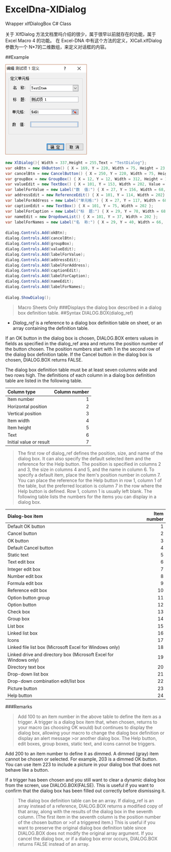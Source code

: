 # ExcelDna-XlDialog
Wrapper xlfDialogBox C# Class

关于 XlfDialog 方法文档里吗介绍的很少，属于很早以前就存在的功能，属于Excel Macro 4 的功能。
在 Excel-DNA 中有这个方法的定义，XlCall.xlfDialog
参数为一个 N*7的二维数组，来定义对话框的内容。

##Example

![image](./images/simple1.png)

```C#
new XlDialog(){ Width = 337,Height = 255,Text = "TestDialog"};
var okBtn = new OkButton() { X = 169, Y = 220, Width = 75, Height = 23, Text = "确 定" };
var cancelBtn = new CancelButton() { X = 250, Y = 220, Width = 75, Height = 23, Text = "取 消" };
var groupBox = new GroupBox() { X = 12, Y = 12, Width = 312, Height = 183, Text = "定义单元格" };
var valueEdit = new TextBox() { X = 101, Y = 153, Width = 202, Value = "" };
var labelForValue = new Label("数  值:") { X = 27, Y = 156, Width = 68, };
var addressEdit = new ReferenceEdit() { X = 101, Y = 114, Width = 202};
var labelForAddress = new Label("单元格:") { X = 27, Y = 117, Width = 68, };
var captionEdit = new TextBox() { X = 101, Y = 75, Width = 202 };
var labelForCaption = new Label("标  题:") { X = 29, Y = 78, Width = 68, };
var nameEdit = new DropdownList() { X = 101, Y = 37, Width = 202 };
var labelForNames = new Label("名  称:") { X = 29, Y = 40, Width = 66, };

dialog.Controls.Add(okBtn);
dialog.Controls.Add(cancelBtn);
dialog.Controls.Add(groupBox);
dialog.Controls.Add(valueEdit);
dialog.Controls.Add(labelForValue);
dialog.Controls.Add(addressEdit);
dialog.Controls.Add(labelForAddress);
dialog.Controls.Add(captionEdit);
dialog.Controls.Add(labelForCaption);
dialog.Controls.Add(nameEdit);
dialog.Controls.Add(labelForNames);

dialog.ShowDialog();
```

>Macro Sheets Only
###Displays the dialog box described in a dialog box definition table.
##Syntax
DIALOG.BOX(dialog_ref)
- *Dialog_ref*    is a reference to a dialog box definition table on sheet, or an array containing the definition table.
>
 If an OK button in the dialog box is chosen, DIALOG.BOX enters values in fields as specified in the dialog_ref area and returns the position number of the button chosen. The position numbers start with 1 in the second row of the dialog box definition table.
 If the Cancel button in the dialog box is chosen, DIALOG.BOX returns FALSE.
>
The dialog box definition table must be at least seven columns wide and two rows high. The definitions of each column in a dialog box definition table are listed in the following table.
>
|Column type	    | Column number |
|:------------------|--------------:|
| Item number	    |              1|
| Horizontal position |            2|
| Vertical position |              3|
| Item width	    |              4|
| Item height	    |              5|
| Text	            |              6|
| Initial value or result |	       7|

>The first row of dialog_ref defines the position, size, and name of the dialog box. It can also specify the default selected item and the reference for the Help button. The position is specified in columns 2 and 3, the size in columns 4 and 5, and the name in column 6. To specify a default item, place the item's position number in column 7. You can place the reference for the Help button in row 1, column 1 of the table, but the preferred location is column 7 in the row where the Help button is defined. Row 1, column 1 is usually left blank.
The following table lists the numbers for the items you can display in a dialog box.
>
|Dialog-box item   |Item number |
|:-----------------|-----------:|
|Default OK button |           1|
| Cancel button |	           2|
| OK button |	               3|
| Default Cancel button |      4|
| Static text |	               5|
| Text edit box |              6|
| Integer edit box |           7|
| Number edit box |            8|
| Formula edit box |           9|
| Reference edit box |         10|
| Option button group |        11|
| Option button |              12|
| Check box |                  13|
| Group box |                  14|
| List box |	               15|
| Linked list box |	           16|
| Icons |                      17|
| Linked file list box (Microsoft Excel for Windows only) |18|
| Linked drive and directory box (Microsoft Excel for Windows only) |19|
| Directory text box |	       20|
| Drop-down list box |         21|
| Drop-down combination edit/list box |22|
| Picture button |	           23|
| Help button |	               24|
>
###Remarks

>Add 100 to an item number in the above table to define the item as a trigger. A trigger is a dialog box item that, when chosen, returns to your macro (as choosing OK would) but continues to display the dialog box, allowing your macro to change the dialog box definition or display an alert message >or another dialog box. The Help button, edit boxes, group boxes, static text, and icons cannot be triggers.
>
Add 200 to an item number to define it as dimmed. A dimmed (gray) item cannot be chosen or selected. For example, 203 is a dimmed OK button. You can use item 223 to include a picture in your dialog box that does not behave like a button.
>
If a trigger has been chosen and you still want to clear a dynamic dialog box from the screen, use DIALOG.BOX(FALSE). This is useful if you want to confirm that the dialog box has been filled out correctly before dismissing it.

>The dialog box definition table can be an array. If dialog_ref is an array instead of a reference, DIALOG.BOX returns a modified copy of that array, along with the results of the dialog box in the seventh column. (The first item in the seventh column is the position number of the chosen button or >of a triggered item.) This is useful if you want to preserve the original dialog box definition table since DIALOG.BOX does not modify the original array argument. If you cancel the dialog box, or if a dialog box error occurs, DIALOG.BOX returns FALSE instead of an array.
